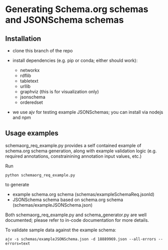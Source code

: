 # Generating Schema.org schemas and JSONSchema schemas

## Installation 

- clone this branch of the repo
- install dependencies (e.g. pip or conda; either should work):
  * networkx
  * rdflib
  * tabletext
  * urllib
  * graphviz (this is for visualization only)
  * jsonschema
  * orderedset

- we use ajv for testing example JSONSchemas; you can install via nodejs and npm

## Usage examples

schemaorg_req_example.py provides a self contained example of schema.org schema generation, along with example validation logic (e.g. required annotations, constrainining annotation input values, etc.)

Run 

```
python schemaorg_req_example.py 
```

to generate 
- example schema.org schema (schemas/exampleSchemaReq.jsonld)
- JSONSchema schema based on schema.org schema (schemas/exampleJSONSchema.json)

Both schemaorg_req_example.py and schema_generator.py are well documented; please refer to in-code documentation for more details. 


To validate sample data against the example schema:

```
ajv -s schemas/exampleJSONSchema.json -d 18889969.json --all-errors --errors=text
```
